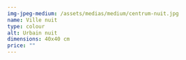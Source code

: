 ```yaml
---
img-jpeg-medium: /assets/medias/medium/centrum-nuit.jpg
name: Ville nuit
type: colour
alt: Urbain nuit
dimensions: 40x40 cm
price: ""
---
```

